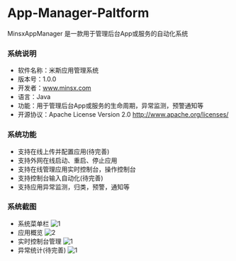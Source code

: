 # App-Manager-Paltform
MinsxAppManager 是一款用于管理后台App或服务的自动化系统

### 系统说明
- 软件名称：米斯应用管理系统
- 版本号：1.0.0
- 开发者：www.minsx.com
- 语言：Java
- 功能：用于管理后台App或服务的生命周期，异常监测，预警通知等
- 开源协议：Apache License Version 2.0 http://www.apache.org/licenses/
        
### 系统功能
- 支持在线上传并配置应用(待完善)
- 支持外网在线启动、重启、停止应用
- 支持在线管理应用实时控制台，操作控制台
- 支持控制台输入自动化(待完善)
- 支持应用异常监测，归类，预警，通知等
					
### 系统截图
- 系统菜单栏
![1](https://raw.githubusercontent.com/MinsxCloud/minsx-app-manager/master/doc/image/tray.png "tray")
- 应用概览
![2](https://raw.githubusercontent.com/MinsxCloud/minsx-app-manager/master/doc/image/overview.png "overview")
- 实时控制台管理
![1](https://raw.githubusercontent.com/MinsxCloud/minsx-app-manager/master/doc/image/console.png "console")
- 异常统计(待完善)
![1](https://raw.githubusercontent.com/MinsxCloud/minsx-app-manager/master/doc/image/statistics.png "statistics")





